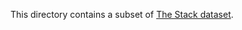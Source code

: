 This directory contains a subset of [The Stack dataset](https://huggingface.co/datasets/bigcode/the-stack).
